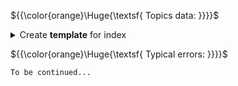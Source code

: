 ${{\color{orange}\Huge{\textsf{ Topics data: }}}}\$

<details>
	<summary>
	Create <strong>template</strong> for index
	</summary>
	<br />

On the first state you should insert name pattern such as:

**`nsi_test*`**

First template settings page have to enable:

`Create data stream`

Index settings:

```json
{
	"index": {
		"lifecycle": {
			"name": "nsi_test_lifecycle"
			},
		"number_of_replicas": "0"
	}
}
```

Alias settings:

```json
{
	"nsi_test": {
		"is_write_index": true
	}
}
```

> If the data flow from the agents to the index was started before the template was created, the index must be deleted to apply the settings. It will be created again with new settings.

</details>

${{\color{orange}\Huge{\textsf{ Typical errors: }}}}\$

`To be continued...`
